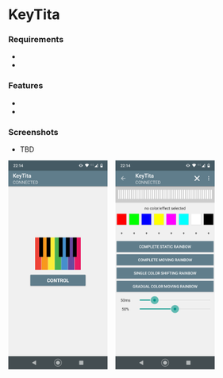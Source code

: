 KeyTita
========

<summary>

### Requirements

- <req1>
- <req2>

### Features

- <feat1>
- <feat2>

### Screenshots

- TBD

<img src="/media/screenshot1.png?raw=true" width="200">&nbsp;&nbsp;&nbsp;&nbsp;<img src="/media/screenshot2.png?raw=true" width="200">
